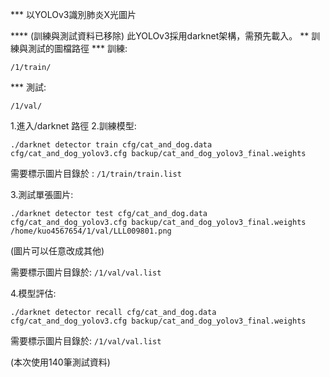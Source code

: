 *** 以YOLOv3識別肺炎X光圖片

**** (訓練與測試資料已移除)
此YOLOv3採用darknet架構，需預先載入。
** 訓練與測試的圖檔路徑
*** 訓練:

`/1/train/`

*** 測試:

`/1/val/`

1.進入/darknet 路徑
2.訓練模型:

`./darknet detector train cfg/cat_and_dog.data cfg/cat_and_dog_yolov3.cfg backup/cat_and_dog_yolov3_final.weights`

需要標示圖片目錄於 : `/1/train/train.list`

3.測試單張圖片:

`./darknet detector test cfg/cat_and_dog.data cfg/cat_and_dog_yolov3.cfg backup/cat_and_dog_yolov3_final.weights /home/kuo4567654/1/val/LLL009801.png`

(圖片可以任意改成其他)

需要標示圖片目錄於: `/1/val/val.list`

4.模型評估:

`./darknet detector recall cfg/cat_and_dog.data cfg/cat_and_dog_yolov3.cfg backup/cat_and_dog_yolov3_final.weights`

需要標示圖片目錄於: `/1/val/val.list`

(本次使用140筆測試資料)
